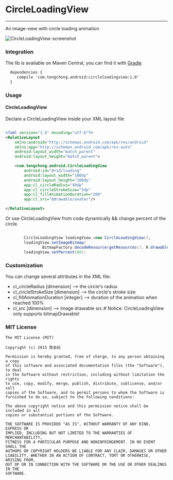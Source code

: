 # CircleLoadingView
----------------

An image-view with circle loading animation

![CircleLoadingView-screenshot](https://raw.githubusercontent.com/jhw-dev/CircleLoadingView/master/docs/screenshot.gif)

### Integration

The lib is available on Maven Central, you can find it with [Gradle]()

``` xml
  dependencies {
     compile 'com.tengchong.android:circleloadingview:1.0'
  }

```
### Usage

#### CircleLoadingView

Declare a CircleLoadingView inside your XML layout file

``` xml

<?xml version="1.0" encoding="utf-8"?>
<RelativeLayout
    xmlns:android="http://schemas.android.com/apk/res/android"
    xmlns:app="http://schemas.android.com/apk/res-auto"
    android:layout_width="match_parent"
    android:layout_height="match_parent">

    <com.tengchong.android.CircleLoadingView
        android:id="@+id/loading"
        android:layout_width="100dp"
        android:layout_height="100dp"
        app:cl_circleRadius="40dp"
        app:cl_circleStrokeSize="5dp"
        app:cl_fillAnimationDuration="200"
        app:cl_src="@drawable/avatar"/>

</RelativeLayout>

```

Or use CircleLoadingView from code dynamically && change percent of the circle.

``` java

        CircleLoadingView loadingView =new CircleLoadingView();
        loadingView.setImageBitmap(
                BitmapFactory.decodeResource(getResources(), R.drawable.avatar));
        loadingView.setPercent(88);

```

### Customization

You can change several attributes in the XML file:

* cl_circleRadius [dimension] --> the circle's radius
* cl_circleStrokeSize [dimension] --> the circle's stroke size
* cl_fillAnimationDuration [integer] --> duration of the animation when reached 100%
* cl_src [dimension] --> Image drawable src.# Notice: CircleLoadingView only supports bitmapDrawable!

### MIT License

```
The MIT License (MIT)

Copyright (c) 2015 聚会玩

Permission is hereby granted, free of charge, to any person obtaining a copy
of this software and associated documentation files (the "Software"), to deal
in the Software without restriction, including without limitation the rights
to use, copy, modify, merge, publish, distribute, sublicense, and/or sell
copies of the Software, and to permit persons to whom the Software is
furnished to do so, subject to the following conditions:

The above copyright notice and this permission notice shall be included in all
copies or substantial portions of the Software.

THE SOFTWARE IS PROVIDED "AS IS", WITHOUT WARRANTY OF ANY KIND, EXPRESS OR
IMPLIED, INCLUDING BUT NOT LIMITED TO THE WARRANTIES OF MERCHANTABILITY,
FITNESS FOR A PARTICULAR PURPOSE AND NONINFRINGEMENT. IN NO EVENT SHALL THE
AUTHORS OR COPYRIGHT HOLDERS BE LIABLE FOR ANY CLAIM, DAMAGES OR OTHER
LIABILITY, WHETHER IN AN ACTION OF CONTRACT, TORT OR OTHERWISE, ARISING FROM,
OUT OF OR IN CONNECTION WITH THE SOFTWARE OR THE USE OR OTHER DEALINGS IN THE
SOFTWARE.
```
